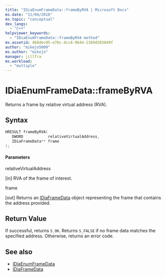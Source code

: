 ```yaml
---
title: "IDiaEnumFrameData::frameByRVA | Microsoft Docs"
ms.date: "11/04/2016"
ms.topic: "conceptual"
dev_langs:
  - "C++"
helpviewer_keywords:
  - "IDiaEnumFrameData::frameByRVA method"
ms.assetid: 4b8dec05-e76c-4cc4-9644-2369d583849f
author: "mikejo5000"
ms.author: "mikejo"
manager: jillfra
ms.workload:
  - "multiple"
---
```

# IDiaEnumFrameData::frameByRVA
Returns a frame by relative virtual address (RVA).

## Syntax

```C++
HRESULT frameByRVA( 
   DWORD           relativeVirtualAddress,
   IDiaFrameData** frame
);
```

#### Parameters
 relativeVirtualAddress

[in] RVA of the frame of interest.

 frame

[out] Returns an [IDiaFrameData](../../debugger/debug-interface-access/idiaframedata.md) object representing the frame that contains the address provided.

## Return Value
 If successful, returns `S_OK`. Returns `S_FALSE` if no frame data matches the specified address. Otherwise, returns an error code.

## See also
- [IDiaEnumFrameData](../../debugger/debug-interface-access/idiaenumframedata.md)
- [IDiaFrameData](../../debugger/debug-interface-access/idiaframedata.md)